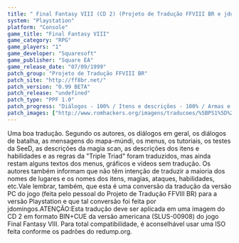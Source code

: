 ```yaml
---
title: " Final Fantasy VIII (CD 2) (Projeto de Tradução FFVIII BR e jdomingos)"
system: "Playstation"
platform: "Console"
game_title: "Final Fantasy VIII"
game_category: "RPG"
game_players: "1"
game_developer: "Squaresoft"
game_publisher: "Square EA"
game_release_date: "07/09/1999"
patch_group: "Projeto de Tradução FFVIII BR"
patch_site: "http://ff8br.net/"
patch_version: "0.99 BETA"
patch_release: "undefined"
patch_type: "PPF 1.0"
patch_progress: "Diálogos - 100% / Itens e descrições - 100% / Armas e acessórios - 100% / Menus - 100% / Gráficos e cenários - 30% / Vídeos - 0%"
patch_images: ["http://www.romhackers.org/imagens/traducoes/%5BPS1%5D%20Final%20Fantasy%20VIII%20-%204.jpg","http://www.romhackers.org/imagens/traducoes/%5BPS1%5D%20Final%20Fantasy%20VIII%20-%205.jpg","http://www.romhackers.org/imagens/traducoes/%5BPS1%5D%20Final%20Fantasy%20VIII%20-%206.jpg"]
---
```

Uma boa tradução. Segundo os autores, os diálogos em geral, os diálogos de batalha, as mensagens do mapa-múndi, os menus, os tutoriais, os testes da SeeD, as descrições da magia scan, as descrições dos itens e habilidades e as regras da "Triple Triad" foram traduzidos, mas ainda restam alguns textos dos menus, gráficos e vídeos sem tradução. Os autores também informam que não têm intenção de traduzir a maioria dos nomes de lugares e os nomes dos itens, magias, ataques, habilidades, etc.Vale lembrar, também, que esta é uma conversão da tradução da versão PC do jogo (feita pelo pessoal do Projeto de Tradução FFVIII BR) para a versão Playstation e que tal conversão foi feita por jdomingos.ATENÇÃO:Esta tradução deve ser aplicada em uma imagem do CD 2 em formato BIN+CUE da versão americana (SLUS-00908) do jogo Final Fantasy VIII. Para total compatibilidade, é aconselhável usar uma ISO feita conforme os padrões do redump.org.